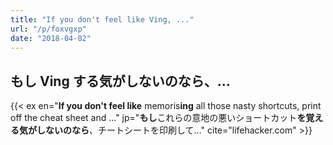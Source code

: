 ```yaml
---
title: "If you don't feel like Ving, ..."
url: "/p/foxvgxp"
date: "2018-04-02"
---
```


もし Ving する気がしないのなら、…
----

{{< ex en="**If you don't feel like** memoris**ing** all those nasty shortcuts, print off the cheat sheet and ..." jp="**もし**これらの意地の悪いショートカット**を覚える気がしないのなら**、チートシートを印刷して…" cite="lifehacker.com" >}}

